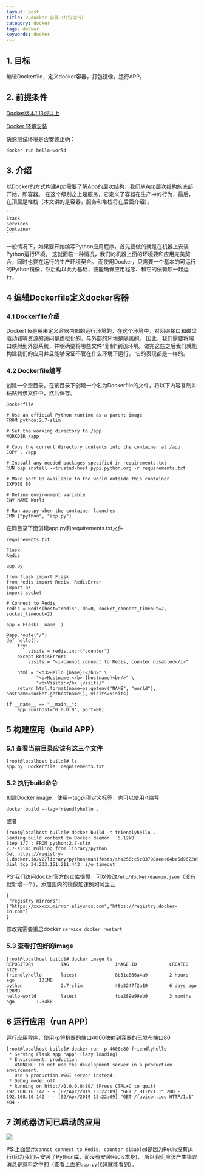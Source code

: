 ```yaml
---
layout: post
title: 2.docker 容器（打包运行）
category: docker
tags: docker
keywords: docker
---
```


## 1. 目标
   编辑Dockerfile，定义docker容器，打包镜像，运行APP。



## 2. 前提条件
   <a href = "https://docs.docker.com/engine/installation/">Docker版本1.13或以上</a>
   
   <a href = "https://blog.developabc.com/2019/04/01/docker-install.html">Docker 环境安装</a>
   
   快速测试环境是否安装正确：
   ```
   docker run hello-world
   ```
## 3. 介绍

   以Docker的方式构建App需要了解App的层次结构，我们从App层次结构的底部开始，即容器。
   在这个级别之上是服务，它定义了容器在生产中的行为，最后，在顶层是堆栈（本文讲的是容器，服务和堆栈将在后面介绍）。
   
    ```
    Stack
    Services
    Container
    ```
   一般情况下，如果要开始编写Python应用程序，首先要做的就是在机器上安装Python运行环境。
   这就面临一种情况，我们的机器上面的环境要和应用完美契合，同时也要在运行的生产环境契合。
   而使用Docker，只需要一个基本的可运行的Python镜像，然后构以此为基础，便能确保应用程序、和它的依赖项一起运行。

## 4 编辑Dockerfile定义docker容器

### 4.1 Dockerfile介绍
   Dockerfile是用来定义容器内部的运行环境的，在这个环境中，对网络接口和磁盘驱动器等资源的访问是虚拟化的，与外部的环境是隔离的。
   因此，我们需要将端口映射到外部系统，并明确要将哪些文件“复制”到该环境。做完这些之后我们就能构建我们的应用并且能够保证不管在什么环境下运行，
   它的表现都是一样的。
   
### 4.2 Dockerfile编写
   创建一个空目录。在该目录下创建一个名为Dockerfile的文件，将以下内容复制并粘贴到该文件中，然后保存。
   
   `Dockerfile`
   
   ```
   # Use an official Python runtime as a parent image
   FROM python:2.7-slim
   
   # Set the working directory to /app
   WORKDIR /app
   
   # Copy the current directory contents into the container at /app
   COPY . /app
   
   # Install any needed packages specified in requirements.txt
   RUN pip install --trusted-host pypi.python.org -r requirements.txt
   
   # Make port 80 available to the world outside this container
   EXPOSE 80
   
   # Define environment variable
   ENV NAME World
   
   # Run app.py when the container launches
   CMD ["python", "app.py"]
   ```
   
   在同目录下面创建app.py和requirements.txt文件
   
   `requirements.txt`
   ```
   Flask
   Redis
   ```
   `app.py`
   ```
   from flask import Flask
   from redis import Redis, RedisError
   import os
   import socket
   
   # Connect to Redis
   redis = Redis(host="redis", db=0, socket_connect_timeout=2, socket_timeout=2)
   
   app = Flask(__name__)
   
   @app.route("/")
   def hello():
       try:
           visits = redis.incr("counter")
       except RedisError:
           visits = "<i>cannot connect to Redis, counter disabled</i>"
   
       html = "<h3>Hello {name}!</h3>" \
              "<b>Hostname:</b> {hostname}<br/>" \
              "<b>Visits:</b> {visits}"
       return html.format(name=os.getenv("NAME", "world"), hostname=socket.gethostname(), visits=visits)
   
   if __name__ == "__main__":
       app.run(host='0.0.0.0', port=80)
   ```
## 5 构建应用（build APP）

### 5.1 查看当前目录应该有这三个文件
   
   ```
   [root@localhost build]# ls
   app.py  Dockerfile  requirements.txt
   ```
   
### 5.2 执行build命令

   创建Docker image，使用--tag选项定义标签，也可以使用-t缩写
   
   ```
   docker build --tag=friendlyhello .
   ```
   或者
   ```
   [root@localhost build]# docker build -t friendlyhello .
   Sending build context to Docker daemon   5.12kB
   Step 1/7 : FROM python:2.7-slim
   2.7-slim: Pulling from library/python
   Get https://registry-1.docker.io/v2/library/python/manifests/sha256:c5c03798aeec64be5d962205db2fdacc66b7beb7a2d3bdad2f2d84fda5f53dfb: dial tcp 34.233.151.211:443: i/o timeout
   ```
   
   PS:我们访问docker官方的仓库很慢，可以修改`/etc/docker/daemon.json`（没有就新增一个），添加国内的镜像加速例如阿里云
   ```
   {
    "registry-mirrors": ["https://xxxxxx.mirror.aliyuncs.com","https://registry.docker-cn.com"]
   }
   ```
   修改完需要重启docker `service docker restart`
   
### 5.3 查看打包好的image

   ```
   [root@localhost build]# docker image ls
   REPOSITORY          TAG                 IMAGE ID            CREATED             SIZE
   friendlyhello       latest              8b51e086a4a9        2 hours ago         131MB
   python              2.7-slim            48e3247f2a19        6 days ago          120MB
   hello-world         latest              fce289e99eb9        3 months ago        1.84kB
   ```
   
## 6 运行应用（run APP）
   
   运行应用程序，使用-p将机器的端口4000映射到容器的已发布端口80
   ```
   [root@localhost build]# docker run -p 4000:80 friendlyhello
    * Serving Flask app "app" (lazy loading)
    * Environment: production
      WARNING: Do not use the development server in a production environment.
      Use a production WSGI server instead.
    * Debug mode: off
    * Running on http://0.0.0.0:80/ (Press CTRL+C to quit)
   192.168.10.142 - - [02/Apr/2019 13:22:09] "GET / HTTP/1.1" 200 -
   192.168.10.142 - - [02/Apr/2019 13:22:09] "GET /favicon.ico HTTP/1.1" 404 -

   ```
   
## 7 浏览器访问已启动的应用

   <img src="http://github-blog.oss-cn-shenzhen.aliyuncs.com/2019-4-2.png"/>
   
   PS:上面显示`cannot connect to Redis, counter disabled`是因为Redis没有运行(因为我们只安装了Python库，而没有安装Redis本身)，
   所以我们应该产生错误消息是意料之中的（查看上面的`app.py`代码就能看到）。
   